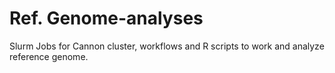 # Ref. Genome-analyses

Slurm Jobs for Cannon cluster, workflows and R scripts to work and analyze reference genome.
